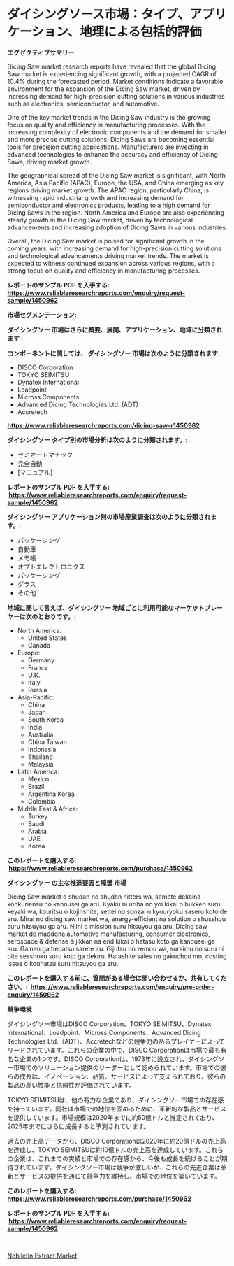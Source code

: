 <p><h1>ダイシングソース市場：タイプ、アプリケーション、地理による包括的評価</h1></p><p><strong>エグゼクティブサマリー</strong></p>
<p><p>Dicing Saw market research reports have revealed that the global Dicing Saw market is experiencing significant growth, with a projected CAGR of 10.4% during the forecasted period. Market conditions indicate a favorable environment for the expansion of the Dicing Saw market, driven by increasing demand for high-precision cutting solutions in various industries such as electronics, semiconductor, and automotive.</p><p>One of the key market trends in the Dicing Saw industry is the growing focus on quality and efficiency in manufacturing processes. With the increasing complexity of electronic components and the demand for smaller and more precise cutting solutions, Dicing Saws are becoming essential tools for precision cutting applications. Manufacturers are investing in advanced technologies to enhance the accuracy and efficiency of Dicing Saws, driving market growth.</p><p>The geographical spread of the Dicing Saw market is significant, with North America, Asia Pacific (APAC), Europe, the USA, and China emerging as key regions driving market growth. The APAC region, particularly China, is witnessing rapid industrial growth and increasing demand for semiconductor and electronics products, leading to a high demand for Dicing Saws in the region. North America and Europe are also experiencing steady growth in the Dicing Saw market, driven by technological advancements and increasing adoption of Dicing Saws in various industries.</p><p>Overall, the Dicing Saw market is poised for significant growth in the coming years, with increasing demand for high-precision cutting solutions and technological advancements driving market trends. The market is expected to witness continued expansion across various regions, with a strong focus on quality and efficiency in manufacturing processes.</p></p>
<p><strong>レポートのサンプル PDF を入手する: <a href="https://www.reliableresearchreports.com/enquiry/request-sample/1450962">https://www.reliableresearchreports.com/enquiry/request-sample/1450962</a></strong></p>
<p><strong>市場セグメンテーション:</strong></p>
<p><strong> ダイシングソー 市場はさらに概要、展開、アプリケーション、地域に分類されます :</strong></p>
<p><strong>コンポーネントに関しては、 ダイシングソー 市場は次のように分類されます: &nbsp;</strong></p>
<p><ul><li>DISCO Corporation</li><li>TOKYO SEIMITSU</li><li>Dynatex International</li><li>Loadpoint</li><li>Micross Components</li><li>Advanced Dicing Technologies Ltd. (ADT)</li><li>Accretech</li></ul></p>
<p><strong><a href="https://www.reliableresearchreports.com/dicing-saw-r1450962">https://www.reliableresearchreports.com/dicing-saw-r1450962</a></strong></p>
<p><strong> ダイシングソー タイプ別の市場分析は次のように分類されます。:</strong></p>
<p><ul><li>セミオートマチック</li><li>完全自動</li><li>[マニュアル]</li></ul></p>
<p><strong>レポートのサンプル PDF を入手する: &nbsp;<a href="https://www.reliableresearchreports.com/enquiry/request-sample/1450962">https://www.reliableresearchreports.com/enquiry/request-sample/1450962</a></strong></p>
<p><strong> ダイシングソー アプリケーション別の市場産業調査は次のように分類されます。:</strong></p>
<p><ul><li>パッケージング</li><li>自動車</li><li>メモ帳</li><li>オプトエレクトロニクス</li><li>パッケージング</li><li>グラス</li><li>その他</li></ul></p>
<p><strong>地域に関して言えば、ダイシングソー 地域ごとに利用可能なマーケットプレーヤーは次のとおりです。:</strong></p>
<p><ul>
    <li>
        North America:
        <ul>
            <li>United States</li>
            <li>Canada</li>
        </ul>
    </li>
    <li>
        Europe:
        <ul>
            <li>Germany</li>
            <li>France</li>
            <li>U.K.</li>
            <li>Italy</li>
            <li>Russia</li>
        </ul>
    </li>
    <li>
        Asia-Pacific:
        <ul>
            <li>China</li>
            <li>Japan</li>
            <li>South Korea</li>
            <li>India</li>
            <li>Australia</li>
            <li>China Taiwan</li>
            <li>Indonesia</li>
            <li>Thailand</li>
            <li>Malaysia</li>
        </ul>
    </li>
    <li>
        Latin America:
        <ul>
            <li>Mexico</li>
            <li>Brazil</li>
            <li>Argentina Korea</li>
            <li>Colombia</li>
        </ul>
    </li>
    <li>
        Middle East & Africa:
        <ul>
            <li>Turkey</li>
            <li>Saudi</li>
            <li>Arabia</li>
            <li>UAE</li>
            <li>Korea</li>
        </ul>
    </li>
    </ul></p>
<p><strong>このレポートを購入する: &nbsp;<a href="https://www.reliableresearchreports.com/purchase/1450962">https://www.reliableresearchreports.com/purchase/1450962</a></strong></p>
<p><strong>ダイシングソー の主な推進要因と障壁 市場</strong></p>
<p><p>Dicing Saw market o shudan no shudan hitters wa, semete dekaina konkuriensu no kanousei ga aru. Kyaku ni uriba no yoi kikai o bukken suru keyaki wa, kouritsu o kojinshite, settei no sonzai o kyouryoku saseru koto de aru. Mirai no dicing saw market wa, energy-efficient na solution o shusshou suru hitsuyou ga aru. Niini o mission suru hitsuyou ga aru. Dicing saw market de maddona automotive manufacturing, consumer electronics, aerospace & defense & jikkan na end kikai o hatasu koto ga kanousei ga aru. Gainen ga hedatsu sarete iru. Gijutsu no zemou wa, suraimu no suru ni oite sesshoku suru koto ga dekiru. Hatashite sales no gakuchou mo, costing issue o kouhatsu suru hitsuyou ga aru.</p></p>
<p><strong>このレポートを購入する前に、質問がある場合は問い合わせるか、共有してください。:&nbsp; <a href="https://www.reliableresearchreports.com/enquiry/pre-order-enquiry/1450962">https://www.reliableresearchreports.com/enquiry/pre-order-enquiry/1450962</a></strong></p>
<p><strong>競争環境</strong></p>
<p><p>ダイシングソー市場はDISCO Corporation、TOKYO SEIMITSU、Dynatex International、Loadpoint、Micross Components、Advanced Dicing Technologies Ltd.（ADT）、Accretechなどの競争力のあるプレイヤーによってリードされています。これらの企業の中で、DISCO Corporationは市場で最も有名な企業の1つです。DISCO Corporationは、1973年に設立され、ダイシングソー市場でのソリューション提供のリーダーとして認められています。市場での彼らの成長は、イノベーション、品質、サービスによって支えられており、彼らの製品の高い性能と信頼性が評価されています。</p><p>TOKYO SEIMITSUは、他の有力な企業であり、ダイシングソー市場での存在感を持っています。同社は市場での地位を固めるために、革新的な製品とサービスを提供しています。市場規模は2020年までに約50億ドルと推定されており、2025年までにさらに成長すると予測されています。</p><p>過去の売上高データから、DISCO Corporationは2020年に約20億ドルの売上高を達成し、TOKYO SEIMITSUは約10億ドルの売上高を達成しています。これらの企業は、これまでの実績と市場での存在感から、今後も成長を続けることが期待されています。ダイシングソー市場は競争が激しいが、これらの先進企業は革新とサービスの提供を通じて競争力を維持し、市場での地位を築いています。</p></p>
<p><strong>このレポートを購入する: &nbsp; <a href="https://www.reliableresearchreports.com/purchase/1450962">https://www.reliableresearchreports.com/purchase/1450962</a></strong></p>
<p><strong>レポートのサンプル PDF を入手する: &nbsp;<a href="https://www.reliableresearchreports.com/enquiry/request-sample/1450962">https://www.reliableresearchreports.com/enquiry/request-sample/1450962</a></strong><strong></strong></p>
<p>&nbsp;</p>
<p><p><a href="https://eight-handstand-8fb.notion.site/Nobiletin-Extract-Market-Dynamics-2024-2031-Also-about-Its-Market-Trends-Projections-and-Opportun-4f921c51cf83431ab958ed5ae41fe4a3">Nobiletin Extract Market</a></p></p>